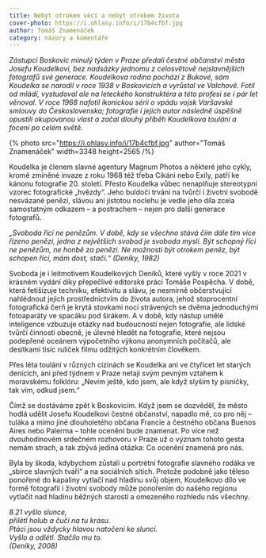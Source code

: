 ```yaml
---
title: Nebýt otrokem věcí a nebýt otrokem života
cover-photo: https://i.ohlasy.info/i/17b4cfbf.jpg
author: Tomáš Znamenáček
category: názory a komentáře
---
```


*Zástupci Boskovic minulý týden v Praze předali čestné občanství města Josefu Koudelkovi, bez nadsázky jednomu z celosvětově nejslavnějších fotografů své generace. Koudelkova rodina pochází z Bukové, sám Koudelka se narodil v roce 1938 v Boskovicích a vyrůstal ve Valchově. Fotil od mládí, vystudoval ale na leteckého konstruktéra a této profesi se i pár let věnoval. V roce 1968 nafotil ikonickou sérii o vpádu vojsk Varšavské smlouvy do Československa; fotografie i jejich autor následně úspěšně opustili okupovanou vlast a začal dlouhý příběh Koudelkova toulání a focení po celém světě.*

{% photo src="https://i.ohlasy.info/i/17b4cfbf.jpg" author="Tomáš Znamenáček" width=3348 height=2565 /%}

Koudelka je členem slavné agentury Magnum Photos a některé jeho cykly, kromě zmíněné invaze z roku 1968 též třeba Cikáni nebo Exily, patří ke kánonu fotografie 20. století. Přesto Koudelka vůbec nenaplňuje stereotypní vzorec fotografické „hvězdy“. Jeho buldočí trvání na tvůrčí i životní svobodě nesvázané penězi, slávou ani jistotou noclehu je vedle jeho díla zcela samostatným odkazem – a postrachem – nejen pro další generace fotografů.

*„Svoboda říci ne penězům. V době, kdy se všechno stává čím dále tím více řízeno penězi, jedna z největších svobod je svoboda mysli. Být schopný říci ne penězům, ne honbě za penězi. Ne možnosti být otrokem peněz, být schopen říci, mám dost, stačí.“ (Deníky, 1982)*

Svoboda je i leitmotivem Koudelkových Deníků, které vyšly v roce 2021 v krásném vydání díky přepečlivé editorské práci Tomáše Pospěcha. V době, která fetišizuje techniku, efektivitu a slávu, je nesmírně občerstvující nahlédnout jejich prostřednictvím do života autora, jehož stoprocentní fotografická čerň je krytá stovkami nocí strávených se dvěma jednoduchými fotoaparáty ve spacáku pod širákem. A v době, kdy nástup umělé inteligence vzbuzuje otázky nad budoucností nejen fotografie, ale lidské tvůrčí činnosti obecně, je úlevné hledět na fotografie, které nejsou podepřené oceánem výpočetního výkonu anonymních počítačů, ale desítkami tisíc ruliček filmu odžitých konkrétním člověkem.

Přes léta toulání v různých cizinách se Koudelka ani ve čtyřicet let starých denících, ani před týdnem v Praze netají svým pevným vztahem k moravskému folklóru: „Nevím ještě, kdo jsem, ale když slyším ty písničky, tak vím, odkud jsem.“

Čímž se dostáváme zpět k Boskovicím. Když jsem se dozvěděl, že město hodlá udělit Josefu Koudelkovi čestné občanství, napadlo mě, co pro něj – tuláka a mimo jiné dlouholetého občana Francie a čestného občana Buenos Aires nebo Palerma – tohle ocenění bude znamenat. Po více než dvouhodinovém srdečném rozhovoru v Praze už o význam tohoto gesta nemám strach, a tak zbývá jediná otázka: Co ocenění znamená pro nás.

Byla by škoda, kdybychom zůstali u portrétní fotografie slavného rodáka ve „sbírce slavných tváří“ a na sociálních sítích. Protože podobně jako těleso ponořené do kapaliny vytlačí nad hladinu svůj objem, Koudelkovo dílo ve formě fotografií i životní svobody může ponořením do našeho regionu vytlačit nad hladinu běžných starostí a omezeného rozhledu nás všechny.

*8.21 vyšlo slunce,*  
*přilétl holub a čučí na tu krásu.*  
*Ptáci jsou vždycky hlavou natočeni ke slunci.*  
*Vyšlo a odlétl. Stačilo mu to.*  
*(Deníky, 2008)*
